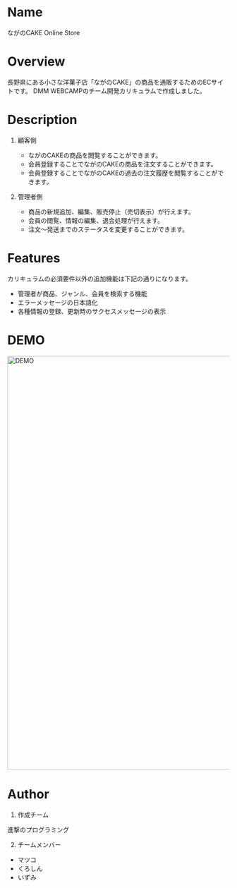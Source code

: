 # Name
 
ながのCAKE Online Store
 
# Overview

長野県にある小さな洋菓子店「ながのCAKE」の商品を通販するためのECサイトです。
DMM WEBCAMPのチーム開発カリキュラムで作成しました。

# Description

1. 顧客側
   - ながのCAKEの商品を閲覧することができます。
   - 会員登録することでながのCAKEの商品を注文することができます。
   - 会員登録することでながのCAKEの過去の注文履歴を閲覧することができます。

2. 管理者側
   - 商品の新規追加、編集、販売停止（売切表示）が行えます。
   - 会員の閲覧、情報の編集、退会処理が行えます。
   - 注文〜発送までのステータスを変更することができます。
 

# Features
 
カリキュラムの必須要件以外の追加機能は下記の通りになります。

- 管理者が商品、ジャンル、会員を検索する機能
- エラーメッセージの日本語化
- 各種情報の登録、更新時のサクセスメッセージの表示
 
# DEMO

<img width="938" alt="DEMO" src="https://user-images.githubusercontent.com/66913121/97158646-1431d500-17bd-11eb-8f55-524ec23f1161.png">

# Author
 
1. 作成チーム

進撃のプログラミング

2. チームメンバー
  - マツコ
  - くろしん
  - いずみ

